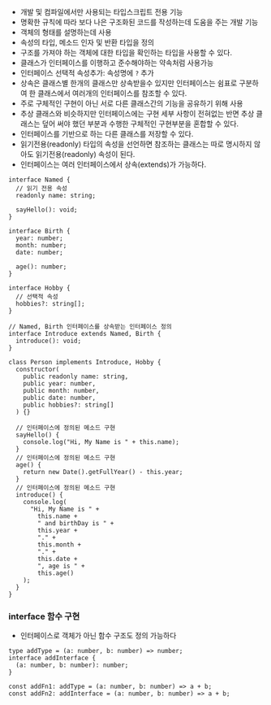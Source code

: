- 개발 및 컴파일에서만 사용되는 타입스크립트 전용 기능
- 명확한 규칙에 따라 보다 나은 구조화된 코드를 작성하는데 도움을 주는 개발 기능
- 객체의 형태를 설명하는데 사용
- 속성의 타입, 메소드 인자 및 반환 타입을 정의
- 구조를 가져야 하는 객체에 대한 타입을 확인하는 타입을 사용할 수 있다.
- 클래스가 인터페이스를 이행하고 준수해야하는 약속처럼 사용가능
- 인터페이스 선택적 속성추가: 속성명에 `?` 추가
- 상속은 클래스별 한개의 클래스만 상속받을수 있지만 인터페이스는 쉼표로 구분하여 한 클래스에서 여러개의 인터페이스를 참조할 수 있다.
- 주로 구체적인 구현이 아닌 서로 다른 클래스간의 기능을 공유하기 위해 사용
- 추상 클래스와 비슷하지만 인터페이스에는 구현 세부 사항이 전혀없는 반면 추상 클래스는 덮어 써야 했던 부분과 수행한 구체적인 구현부분을 혼합할 수 있다.
- 인터페이스를 기반으로 하는 다른 클래스를 저장할 수 있다.
- 읽기전용(readonly) 타입의 속성을 선언하면 참조하는 클래스는 따로 명시하지 않아도 읽기전용(readonly) 속성이 된다.
- 인터페이스는 여러 인터페이스에서 상속(extends)가 가능하다.

```tsx
interface Named {
  // 읽기 전용 속성
  readonly name: string;

  sayHello(): void;
}

interface Birth {
  year: number;
  month: number;
  date: number;

  age(): number;
}

interface Hobby {
  // 선택적 속성
  hobbies?: string[];
}

// Named, Birth 인터페이스를 상속받는 인터페이스 정의
interface Introduce extends Named, Birth {
  introduce(): void;
}

class Person implements Introduce, Hobby {
  constructor(
    public readonly name: string,
    public year: number,
    public month: number,
    public date: number,
    public hobbies?: string[]
  ) {}

  // 인터페이스에 정의된 메소드 구현
  sayHello() {
    console.log("Hi, My Name is " + this.name);
  }
  // 인터페이스에 정의된 메소드 구현
  age() {
    return new Date().getFullYear() - this.year;
  }
  // 인터페이스에 정의된 메소드 구현
  introduce() {
    console.log(
      "Hi, My Name is " +
        this.name +
        " and birthDay is " +
        this.year +
        "." +
        this.month +
        "." +
        this.date +
        ", age is " +
        this.age()
    );
  }
}
```

### interface 함수 구현

- 인터페이스로 객체가 아닌 함수 구조도 정의 가능하다

```tsx
type addType = (a: number, b: number) => number;
interface addInterface {
  (a: number, b: number): number;
}

const addFn1: addType = (a: number, b: number) => a + b;
const addFn2: addInterface = (a: number, b: number) => a + b;
```

